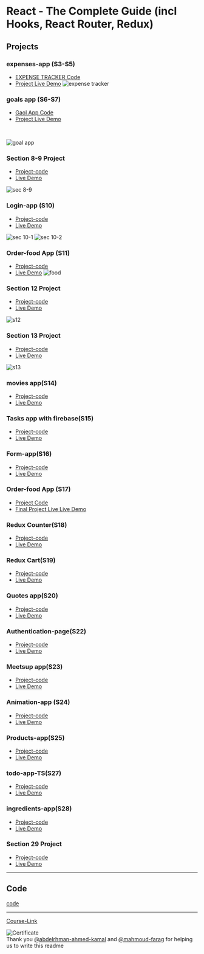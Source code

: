 # React - The Complete Guide (incl Hooks, React Router, Redux)

## Projects

### expenses-app (S3-S5)

- [ EXPENSE TRACKER Code](./Projects/Expenses-app/S05-project/)
  <br/>
- [Project Live Demo](https://expense-tracker-abdallah.netlify.app/)
![expense tracker](https://user-images.githubusercontent.com/90924885/185405350-00895847-3549-4e24-8edb-4a6c1e75cb78.png)

### goals app (S6-S7)

- [Gaol App Code](./Projects/goals-app/S07-project/) 
- [Project Live Demo](https://goal-app-abdallah.netlify.app/)
<br/>
 
  
![goal app](https://user-images.githubusercontent.com/90924885/185410008-c7481e16-7a47-442e-af5b-fcbc197c351a.png)

### Section 8-9 Project

- [Project-code](./Projects/section-8-9-project)
- [Live Demo](https://login-app-abdallah.netlify.app/)

![sec 8-9](https://user-images.githubusercontent.com/90924885/185419996-fbdc9217-d802-40f1-87f3-bb99dae7bd6e.png)


### Login-app (S10)

- [Project-code](./Projects/Login-app-s10/)
- [Live Demo](https://login-page-abdallah.netlify.app/)

![sec 10-1](https://user-images.githubusercontent.com/90924885/185421787-7a2814f0-3ff1-432c-b2d5-377dd567643b.png)
![sec 10-2](https://user-images.githubusercontent.com/90924885/185421792-cb554cfa-8e64-443e-934c-22eae15837dd.png)


### Order-food App (S11)

- [Project-code](./Projects/order-food-app/S11-project/)
- [Live Demo](https://food-order-abdallah.netlify.app/)
![food](https://user-images.githubusercontent.com/90924885/185424796-52f6889f-97e5-4712-8e50-40842d9b887d.png)

### Section 12 Project

- [Project-code](./Projects/S12-project)
- [Live Demo](https://cheery-valkyrie-9a1bbe.netlify.app/)

![s12](https://user-images.githubusercontent.com/90924885/185427443-8f8c02be-bf08-4257-933d-2f9c1adb0e08.png)


### Section 13 Project

- [Project-code](./Projects/S13-project)
- [Live Demo](https://users-gg.netlify.app/)

![s13](https://user-images.githubusercontent.com/90924885/185428762-94292788-402f-460f-b79e-402623257209.png)


### movies app(S14)

- [Project-code](./Projects/movies-app)
- [Live Demo]()

### Tasks app with firebase(S15)

- [Project-code](./Projects/task-app-firbase/)
- [Live Demo]()

### Form-app(S16)

- [Project-code](./Projects/form-app)
- [Live Demo]()

### Order-food App (S17)

- [Project Code](./Projects/order-food-app/S17-project/)
- [Final Project Live Live Demo]()

### Redux Counter(S18)

- [Project-code](./Projects/redux-counter)
- [Live Demo]()

### Redux Cart(S19)

- [Project-code](./Projects/redux-cart)
- [Live Demo]()

### Quotes app(S20)

- [Project-code](./Projects/quotes-app)
- [Live Demo]()

### Authentication-page(S22)

- [Project-code](./Projects/Authentication-page)
- [Live Demo]()

### Meetsup app(S23)

- [Project-code](./Projects/meetsup-app)
- [Live Demo]()

### Animation-app (S24)

- [Project-code](./Projects/animation-app)
- [Live Demo]()

### Products-app(S25)

- [Project-code](./Projects/Products-app)
- [Live Demo]()

### todo-app-TS(S27)

- [Project-code](./Projects/todo-app-TS)
- [Live Demo]()

### ingredients-app(S28)

- [Project-code](./Projects/ingredients-app/)
- [Live Demo]()

### Section 29 Project

- [Project-code](./Projects/Section-29/)
- [Live Demo]()

---

## Code

[code](Code)

---

[Course-Link](https://www.udemy.com/course/react-the-complete-guide-incl-redux/)<br>

![Certificate](https://via.placeholder.com/468x300?text=Certificate+Here)
<br>
Thank you [@abdelrhman-ahmed-kamal](https://github.com/Abdelrhman-ahmed-kamal) and [@mahmoud-farag](https://github.com/mahmoud-farag) for helping us to write this readme
